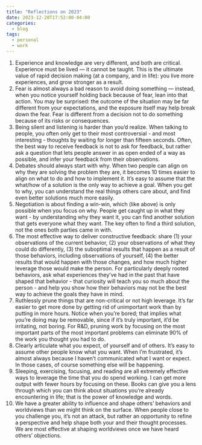 ```yaml
---
title: "Reflections on 2023"
date: 2023-12-28T17:52:00-04:00
categories:
  - blog
tags:
  - personal
  - work
---
```


1. Experience and knowledge are very different, and both are critical. Experience must be lived — it cannot be taught. This is the ultimate value of rapid decision making (at a company, and in life): you live more experiences, and grow stronger as a result. 
2. Fear is almost always a bad reason to avoid doing something — instead, when you notice yourself holding back because of fear, lean into that action. You may be surprised: the outcome of the situation may be far different from your expectations, and the exposure itself may help break down the fear. Fear is different from a decision not to do something because of its risks or consequences. 
3. Being silent and listening is harder than you’d realize. When talking to people, you often only get to their most controversial - and most interesting - thoughts by waiting for longer than fifteen seconds. Often, the best way to receive feedback is not to ask for feedback, but rather ask a question that lets people answer in as open ended of a way as possible, and infer your feedback from their observations. 
4. Debates should always start with why. When two people can align on why they are solving the problem they are, it becomes 10 times easier to align on what to do and how to implement it. It’s easy to assume that the what/how of a solution is the only way to achieve a goal. When you get to why, you can understand the real things others care about, and find even better solutions much more easily. 
5. Negotiation is about finding a win-win, which (like above) is only possible when you focus on why. People get caught up in what they want - by understanding why they want it, you can find another solution that gets everyone what they want. The key often to find a third solution, not the ones both parties came in with.
6. The most effective way to deliver constructive feedback: share (1) your observations of the current behavior, (2) your observations of what they could do differently, (3) the suboptimal results that happen as a result of those behaviors, including observations of yourself, (4) the better results that would happen with those changes, and how much higher leverage those would make the person. For particularly deeply rooted behaviors, ask what experiences they’ve had in the past that have shaped that behavior - that curiosity will teach you so much about the person - and help you show how their behaviors may not be the best way to achieve the goals they have in mind. 
7. Ruthlessly prune things that are non-critical or not high leverage. It’s far easier to get more done by getting rid of unimportant work than by putting in more hours. Notice when you’re bored; that implies what you’re doing may be removable, since if it’s truly important, it’d be irritating, not boring. For R&D, pruning work by focusing on the most important parts of the most important problems can eliminate 90% of the work you thought you had to do. 
8. Clearly articulate what you expect, of yourself and of others. It’s easy to assume other people know what you want. When I’m frustrated, it’s almost always because I haven’t communicated what I want or expect. In those cases, of course something else will be happening. 
9. Sleeping, exercising, focusing, and reading are all extremely effective ways to leverage the time that you do spend working. I can get more output with fewer hours by focusing on these. Books can give you a lens through which you can think about situations you’re already encountering in life; that is the power of knowledge and words. 
10. We have a greater ability to influence and shape others’ behaviors and worldviews than we might think on the surface. When people close to you challenge you, it’s not an attack, but rather an opportunity to refine a perspective and help shape both your and their thought processes. We are most effective at shaping worldviews once we have heard others’ objections. 
